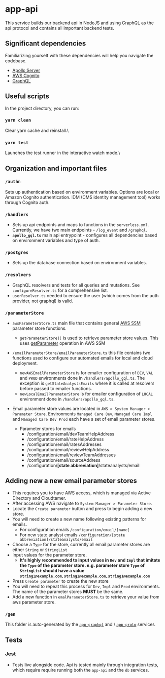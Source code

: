 # app-api

This service builds our backend api in NodeJS and using GraphQL as the api protocol and contains all important backend tests.

## Significant dependencies

Familiarizing yourself with these dependencies will help you navigate the codebase.

-   [Apollo Server](https://www.apollographql.com/docs/apollo-server/)
-   [AWS Cognito](https://docs.aws.amazon.com/cognito/latest/developerguide/what-is-amazon-cognito.html)
-   [GraphQL](https://graphql.org/learn/)

## Useful scripts

In the project directory, you can run:

### `yarn clean`

Clear yarn cache and reinstall.\

### `yarn test`

Launches the test runner in the interactive watch mode.\

## Organization and important files

### `/authn`

Sets up authentication based on environment variables. Options are local or Amazon Cognito authentication. IDM (CMS identity management tool) works through Cognito auth.

### `/handlers`

-   Sets up api endpoints and maps to functions in the `serverless.yml`. Currently, we have two main endpoints - `/log_event` and `/graphql`.
-   **`apollo_gql.ts`** main api entrypoint - configures all dependencies based on environment variables and type of auth.

### `/postgres`

-   Sets up the database connection based on environment variables.

### `/resolvers`

- GraphQL resolvers and tests for all queries and mutations. See `configureResolver.ts` for a comprehensive list.
- `userResolver.ts` needed to ensure the user (which comes from the auth provider, not graphql) is valid.

### `/parameterStore`

- `awsParameterStore.ts` main file that contains general [AWS SSM](https://docs.aws.amazon.com/AWSJavaScriptSDK/latest/AWS/SSM.html) parameter store functions.
  - `getParameterStore()` is used to retrieve parameter store values. This uses [getParameter](https://docs.aws.amazon.com/AWSJavaScriptSDK/latest/AWS/SSM.html#getParameter-property) operation in AWS SSM
  
- `/emailParameterStore/emailParameterStore.ts` this file contains two functions used to configure our automated emails for local and cloud deployment.
  - `newAWSEmailParameterStore` is for emailer configuration of `DEV`, `VAL` and `PROD` environments done in `/handlers/apollo_gql.ts`. The exception is `getStateAnalystsEmails` where it is called at resolvers before passed to emailer functions.
  - `newLocalEmailParameterStore` is for emailer configuration of `LOCAL` environment done in `/handlers/apollo_gql.ts`.

- Email parameter store values are located in `AWS > System Manager > Parameter Store`. Environments `Managed Care Dev`, `Managed Care Impl` and `Managed Care Dev Prod` each have a set of email parameter stores.
  - Parameter stores for emails
    - /configuration/email/devTeamHelpAddress 
    - /configuration/email/rateHelpAddress 
    - /configuration/email/ratesAddresses
    - /configuration/email/reviewHelpAddress 
    - /configuration/email/reviewTeamAddresses
    - /configuration/email/sourceAddress
    - /configuration/**[state abbreviation]**/stateanalysts/email

## Adding new a new email parameter stores
  - This requires you to have AWS access, which is managed via Active Directory and Cloudtamer.
  - After accessing AWS navigate to `System Manager > Parameter Store`.
  - Locate the `Create parameter` button and press to begin adding a new store.
  - You will need to create a new name following existing patterns for emails.
    - For configuration emails `/configuration/email/[name]`
    - For new state analyst emails `/configuration/[state abbreviation]/stateanalysts/email`
  - Choose a `Type` for the store, currently all email parameter stores are either `String` or `StringList`
  - Input values for the parameter store. 
    - **It's highly recommended to input values in `Dev` and `Impl` that imitate the `Type` of the parameter store. e.g. parameter store `Type` of `StringList` should have a value `string1@example.com,string1@example.com,string1@example.com`**
  - Press `Create parameter` to create the new store
  - You will need to repeat this process for `Dev`, `Impl` and `Prod` environments. The name of the parameter stores **MUST** be the same.
  - Add a new function in `emalParameterStore.ts` to retrieve your value from aws parameter store.

### `/gen`

This folder is auto-generated by the [`app-graphql`](../app-graphql) and / [`app-proto`](../app-proto) services

## Tests

### Jest

-   Tests live alongside code. Api is tested mainly through integration tests, which require require running both the `app-api` and the `db` services.
